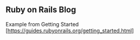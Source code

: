 ## Ruby on Rails Blog

Example from Getting Started [https://guides.rubyonrails.org/getting_started.html]
